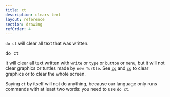 ```yaml
---
title: ct
description: clears text
layout: reference
section: drawing
refOrder: 4
---
```


`do ct` will clear all text that was written.

<pre data-before='write "Hello!"&#13;dot skyblue, 200' class="jumbo">
do ct
</pre>

It will clear all text written with `write` or
`type` or `button` or `menu`, but it will not
clear graphics or turtles made by `new Turtle`.  See
[`cg`](cg.html) and [`cs`](cs.html) to clear graphics
or to clear the whole screen.

Saying `ct` by itself will not do anything, because
our language only runs commands with at least two words:
you need to use `do ct`.
